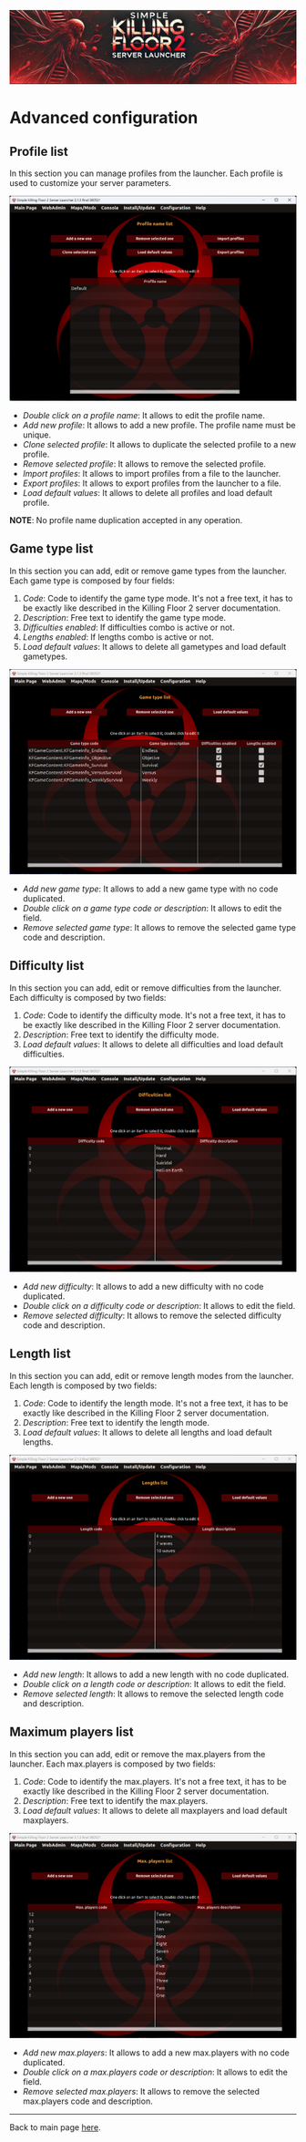 ![Logo](images/kf2banner.png)

# Advanced configuration

## Profile list
In this section you can manage profiles from the launcher. Each profile is used to customize your server parameters.

![Launcher screenshot](images/screenshot06.png)

* _Double click on a profile name_: It allows to edit the profile name.
* _Add new profile_: It allows to add a new profile. The profile name must be unique.
* _Clone selected profile_: It allows to duplicate the selected profile to a new profile.
* _Remove selected profile_: It allows to remove the selected profile.
* _Import profiles_: It allows to import profiles from a file to the launcher.
* _Export profiles_: It allows to export profiles from the launcher to a file.
* _Load default values_: It allows to delete all profiles and load default profile.

**NOTE**: No profile name duplication accepted in any operation.

## Game type list
In this section you can add, edit or remove game types from the launcher. Each game type is composed by four fields:
1. _Code_: Code to identify the game type mode. It's not a free text, it has to be exactly like described in the Killing Floor 2 server documentation.
2. _Description_: Free text to identify the game type mode.
3. _Difficulties enabled_: If difficulties combo is active or not.
4. _Lengths enabled_: If lengths combo is active or not.
5. _Load default values_: It allows to delete all gametypes and load default gametypes.

![Launcher screenshot](images/screenshot07.png)

* _Add new game type_: It allows to add a new game type with no code duplicated.
* _Double click on a game type code or description_: It allows to edit the field.
* _Remove selected game type_: It allows to remove the selected game type code and description.

## Difficulty list
In this section you can add, edit or remove difficulties from the launcher. Each difficulty is composed by two fields:
1. _Code_: Code to identify the difficulty mode. It's not a free text, it has to be exactly like described in the Killing Floor 2 server documentation.
2. _Description_: Free text to identify the difficulty mode.
3. _Load default values_: It allows to delete all difficulties and load default difficulties.

![Launcher screenshot](images/screenshot08.png)

* _Add new difficulty_: It allows to add a new difficulty with no code duplicated.
* _Double click on a difficulty code or description_: It allows to edit the field.
* _Remove selected difficulty_: It allows to remove the selected difficulty code and description.

## Length list
In this section you can add, edit or remove length modes from the launcher. Each length is composed by two fields:
1. _Code_: Code to identify the length mode. It's not a free text, it has to be exactly like described in the Killing Floor 2 server documentation.
2. _Description_: Free text to identify the length mode.
3. _Load default values_: It allows to delete all lengths and load default lengths.

![Launcher screenshot](images/screenshot09.png)

* _Add new length_: It allows to add a new length with no code duplicated.
* _Double click on a length code or description_: It allows to edit the field.
* _Remove selected length_: It allows to remove the selected length code and description.

## Maximum players list
In this section you can add, edit or remove the max.players from the launcher. Each max.players is composed by two fields:
1. _Code_: Code to identify the max.players. It's not a free text, it has to be exactly like described in the Killing Floor 2 server documentation.
2. _Description_: Free text to identify the max.players.
3. _Load default values_: It allows to delete all maxplayers and load default maxplayers.

![Launcher screenshot](images/screenshot10.png)

* _Add new max.players_: It allows to add a new max.players with no code duplicated.
* _Double click on a max.players code or description_: It allows to edit the field.
* _Remove selected max.players_: It allows to remove the selected max.players code and description.

---
Back to main page [here](../README.md).